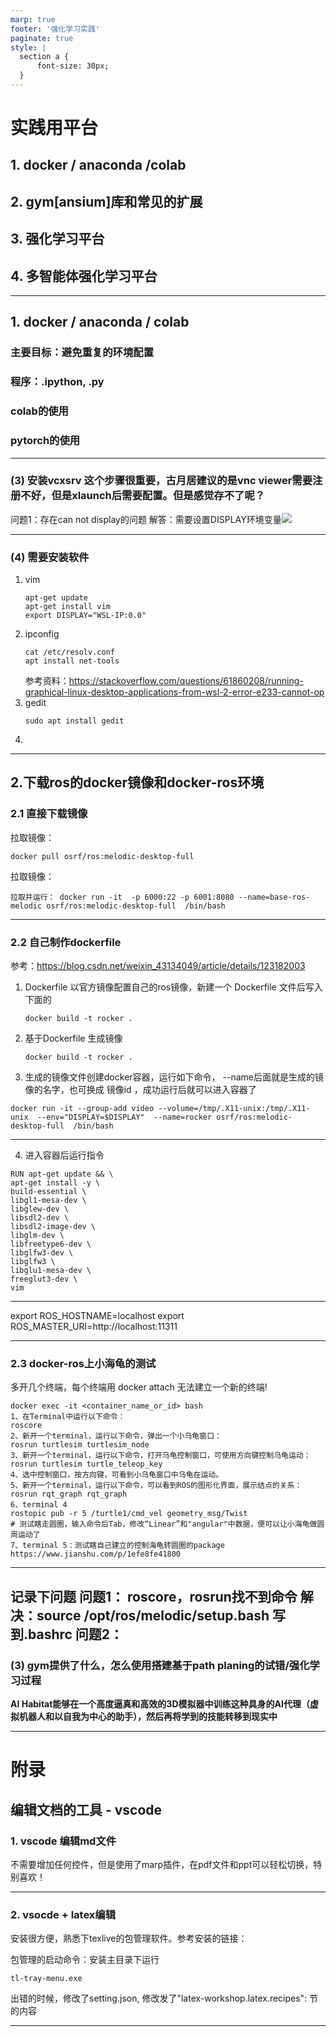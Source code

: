 ```yaml
---
marp: true
footer: '强化学习实践'
paginate: true
style: |
  section a {
      font-size: 30px;
  }
---
```


# 实践用平台
## 1. docker / anaconda /colab 
## 2. gym[ansium]库和常见的扩展
## 3. 强化学习平台
## 4. 多智能体强化学习平台
----
## 1. docker / anaconda / colab
### 主要目标：避免重复的环境配置

### 程序：.ipython, .py  

### colab的使用 
### pytorch的使用 

----

### (3) 安装vcxsrv 这个步骤很重要，古月居建议的是vnc viewer需要注册不好，但是xlaunch后需要配置。但是感觉存不了呢？
问题1：存在can not display的问题
解答：需要设置DISPLAY环境变量![](images/DisplaySet.png)

----
### (4) 需要安装软件
1. vim
   ```
   apt-get update
   apt-get install vim
   export DISPLAY="WSL-IP:0.0"
   ```
2. ipconfig
   ```
   cat /etc/resolv.conf
   apt install net-tools
   ```
   参考资料：https://stackoverflow.com/questions/61860208/running-graphical-linux-desktop-applications-from-wsl-2-error-e233-cannot-op
3. gedit
   ```
   sudo apt install gedit 
   ```
4. 

----

## 2.下载ros的docker镜像和docker-ros环境

### 2.1 直接下载镜像
拉取镜像：  
```
docker pull osrf/ros:melodic-desktop-full
```
拉取镜像：  
```
拉取并运行： docker run -it  -p 6000:22 -p 6001:8080 --name=base-ros-melodic osrf/ros:melodic-desktop-full  /bin/bash
```
---
### 2.2 自己制作dockerfile
参考：https://blog.csdn.net/weixin_43134049/article/details/123182003

1. Dockerfile 以官方镜像配置自己的ros镜像，新建一个 Dockerfile 文件后写入下面的
   ```
   docker build -t rocker .
   ```
2. 基于Dockerfile 生成镜像
      ```
   docker build -t rocker .
   ```
3. 生成的镜像文件创建docker容器，运行如下命令， --name后面就是生成的镜像的名字，也可换成 镜像id ，成功运行后就可以进入容器了
  ```
  docker run -it --group-add video --volume=/tmp/.X11-unix:/tmp/.X11-unix  --env="DISPLAY=$DISPLAY"  --name=rocker osrf/ros:melodic-desktop-full  /bin/bash
  ```
----
4. 进入容器后运行指令
```
RUN apt-get update && \
apt-get install -y \
build-essential \
libgl1-mesa-dev \
libglew-dev \
libsdl2-dev \
libsdl2-image-dev \
libglm-dev \
libfreetype6-dev \
libglfw3-dev \
libglfw3 \
libglu1-mesa-dev \
freeglut3-dev \
vim
```
----

export ROS_HOSTNAME=localhost
export ROS_MASTER_URI=http://localhost:11311

----
### 2.3  docker-ros上小海龟的测试
多开几个终端，每个终端用
docker attach  无法建立一个新的终端!
```
docker exec -it <container_name_or_id> bash
1、在Terminal中运行以下命令：
roscore
2、新开一个terminal，运行以下命令，弹出一个小乌龟窗口：
rosrun turtlesim turtlesim_node
3、新开一个terminal，运行以下命令，打开乌龟控制窗口，可使用方向键控制乌龟运动：
rosrun turtlesim turtle_teleop_key
4、选中控制窗口，按方向键，可看到小乌龟窗口中乌龟在运动。
5、新开一个terminal，运行以下命令，可以看到ROS的图形化界面，展示结点的关系：
rosrun rqt_graph rqt_graph
6、terminal 4
rostopic pub -r 5 /turtle1/cmd_vel geometry_msg/Twist
# 测试瞎走圆圈，输入命令后Tab，修改“Linear”和"angular"中数据，便可以让小海龟做圆周运动了
7、terminal 5：测试瞎自己建立的控制海龟转圆圈的package
https://www.jianshu.com/p/1efe8fe41800
```
----
记录下问题
问题1： roscore，rosrun找不到命令
解决：source /opt/ros/melodic/setup.bash  写到.bashrc
问题2：
----
### (3) gym提供了什么，怎么使用搭建基于path planing的试错/强化学习过程 

 **AI Habitat能够在一个高度逼真和高效的3D模拟器中训练这种具身的AI代理（虚拟机器人和以自我为中心的助手），然后再将学到的技能转移到现实中**

---

# 附录 

## 编辑文档的工具 - vscode

### 1. vscode 编辑md文件

不需要增加任何控件，但是使用了marp插件，在pdf文件和ppt可以轻松切换，特别喜欢！

---

### 2. vsocde + latex编辑

安装很方便，熟悉下texlive的包管理软件。参考安装的链接：

包管理的启动命令：安装主目录下运行
```
tl-tray-menu.exe
```
出错的时候，修改了setting.json, 修改发了"latex-workshop.latex.recipes": 节的内容

---
